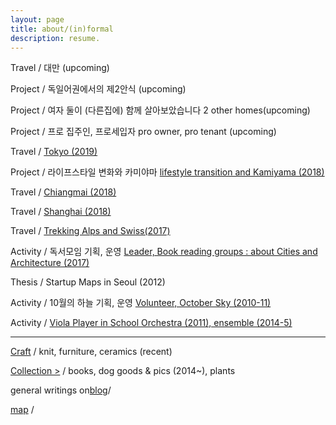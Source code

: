 ```yaml
---
layout: page
title: about/(in)formal
description: resume.
---
```



Travel / 대만 (upcoming)


Project / 독일어권에서의 제2안식 (upcoming)


Project / 여자 둘이 (다른집에) 함께 살아보았습니다  2 other homes(upcoming)


Project / 프로 집주인, 프로세입자 pro owner, pro tenant (upcoming)


Travel / [Tokyo (2019)](/travel-tokyo)


Project / 라이프스타일 변화와 카미야마 [lifestyle transition and Kamiyama (2018)](/project-kamiyama)


Travel / [Chiangmai (2018)](/travel-chiangmai)


Travel / [Shanghai (2018)](/travel-shaghai)


Travel / [Trekking Alps and Swiss(2017)](/trekking-alps)


Activity / 독서모임 기획, 운영  [Leader, Book reading groups : about Cities and Architecture (2017)](
/activity-readinggroups)


Thesis / Startup Maps in Seoul (2012)


Activity / 10월의 하늘 기획, 운영 [Volunteer, October Sky (2010-11)](/activity-octobersky)


Activity / [Viola Player in School Orchestra (2011), ensemble (2014-5)](/activity-viola)

-------------------------



[Craft](/category-craft) / knit, furniture, ceramics (recent)


[Collection >](/category-collection) / books, dog goods & pics (2014~), plants


general writings on[blog](https://placenesss.tumblr.com/)/

[map]() /
